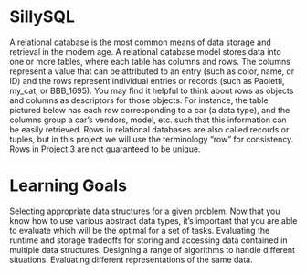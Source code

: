 # SillySQL

A relational database is the most common means of data storage and retrieval in the modern age. A relational database model stores data into one or more tables, where each table has columns and rows. The columns represent a value that can be attributed to an entry (such as color, name, or ID) and the rows represent individual entries or records (such as Paoletti, my_cat, or BBB_1695). You may find it helpful to think about rows as objects and columns as descriptors for those objects. For instance, the table pictured below has each row corresponding to a car (a data type), and the columns group a car’s vendors, model, etc. such that this information can be easily retrieved. Rows in relational databases are also called records or tuples, but in this project we will use the terminology “row” for consistency. Rows in Project 3 are not guaranteed to be unique.

# Learning Goals
Selecting appropriate data structures for a given problem. Now that you know how to use various abstract data types, it’s important that you are able to evaluate which will be the optimal for a set of tasks.
Evaluating the runtime and storage tradeoffs for storing and accessing data contained in multiple data structures.
Designing a range of algorithms to handle different situations.
Evaluating different representations of the same data.
